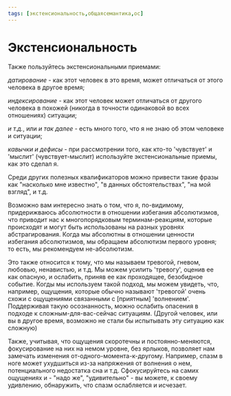 ```yaml
---
tags: [экстенсиональность,общаясемантика,ос]
---
```

# Экстенсиональность

Также пользуйтесь экстенсиональными приемами:

*датирование* - как этот человек в это время, может отличаться от этого человека в другое время;

*индексирование* - как этот человек может отличаться от другого человека в похожей (никогда в точности одинаковой во всех отношениях) ситуации;

*и т.д.*, или *и так далее* - есть много того, что я не знаю об этом человеке и ситуации;

*кавычки и дефисы* - при рассмотрении того, как кто-то 'чувствует' и 'мыслит' (чувствует-мыслит) используйте экстенсиональные приемы, как это сделал я.

Среди других полезных квалификаторов можно привести такие фразы как "насколько мне известно", "в данных обстоятельствах", "на мой взгляд", и т.д.

Возможно вам интересно знать о том, что я, по-видимому, придерижваюсь абсолютности в отношении избегания абсолютизмов, что приводит нас к многопорядковым терминам-реакциям, которые происходят и могут быть использованы на разных уровнях абстрагирования. Когда мы абсолютны в отношении ценности избегания абсолютизмов, мы обращаем абсолютизм первого уровня; то есть, мы рекомендуем не-абсолютизм.

Это также относится к тому, что мы называем тревогой, гневом, любовью, ненавистью, и т.д. Мы можем усилить 'тревогу', оценив ее как опасную, и ослабить, приняв ее как проходящее, безобидное событие. Когды мы используем такой подход, мы можем увидеть, что, например, ощущения, которые обычно называют 'тревогой' очень схожи с ощущениями связанными с [приятным] 'волнением'. Поддерживая такую осознанность, можно ослабить опасения в подходе к сложным-для-вас-сейчас ситуациям. (Другой человек, или вы в другое время, возможно не стали бы испытывать эту ситуацию как сложную)

Также, учитывая, что ощущения скоротечны и постоянно-меняются, фокусирование на них на немом уровне, без ярлыков, позволяет нам замечать изменения от-одного-момента-к-другому. Например, спазм в ноге может ухудшиться из-за напряжения от волнения о нем, потенциального недостатка сна и т.д. Сфокусируйтесь на самих ощущениях и - "надо же", "удивительно" - вы можете, к своему удивлению, обнаружить, что спазм ослабляется и исчезает.